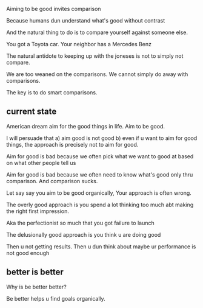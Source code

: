 Aiming to be good invites comparison

Because humans dun understand what's good without contrast

And the natural thing to do is to compare yourself against someone else.

You got a Toyota car. Your neighbor has a Mercedes Benz 


The natural antidote to keeping up with the joneses is not to simply not compare.


We are too weaned on the comparisons. We cannot simply do away with comparisons.

The key is to do smart comparisons.

## current state

American dream aim for the good things in life. Aim to be good.

I will persuade that a) aim good is not good b) even if u want to aim for good things, the approach is precisely not to aim for good.

Aim for good is bad because we often pick what we want to good at based on what other people tell us


Aim for good is bad because we often need to know what's good only thru comparison. And comparison sucks.

Let say say you aim to be good organically, 
Your approach is often wrong.

The overly good approach is you spend a lot thinking too much abt making the right first impression.

Aka the perfectionist so much that you got failure to launch

The delusionally good approach is you think u are doing good 

Then u not getting results. Then u dun think about maybe ur performance is not good enough


## better is better

Why is be better better?

Be better helps u find goals organically.


